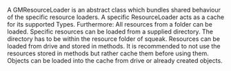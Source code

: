 A GMResourceLoader is an abstract class which bundles shared behaviour of the specific resource loaders.
A specific ResourceLoader acts as a cache for its supported Types. Furthermore:
	All resources from a folder can be loaded. 
	Specific resources can be loaded from a supplied directory. The directory has to be within the resource folder of squeak.
	Resources can be loaded from drive and stored in methods. It is recommended to not use the resources stored in methods but rather cache them before using them.
	Objects can be loaded into the cache from drive or already created objects.

